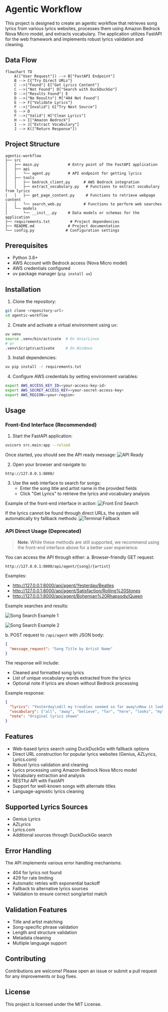 # Agentic Workflow

This project is designed to create an agentic workflow that retrieves song lyrics from various lyrics websites, processes them using Amazon Bedrock Nova Micro model, and extracts vocabulary. The application utilizes FastAPI for the web framework and implements robust lyrics validation and cleaning.

## Data Flow

```mermaid
flowchart TD
    A(["User Request"]) --> B["FastAPI Endpoint"]
    B --> C{"Try Direct URLs"}
    C -->|"Found"| E["Get Lyrics Content"]
    C -->|"Not Found"| D["Search with DuckDuckGo"]
    D -->|"Results Found"| E
    D -->|"No Results"| M["404 Not Found"]
    E --> F{"Validate Lyrics"}
    F -->|"Invalid"| G["Try Next Source"]
    G --> D
    F -->|"Valid"| H["Clean Lyrics"]
    H --> I["Amazon Bedrock"]
    I --> J["Extract Vocabulary"]
    J --> K(["Return Response"])
```

## Project Structure

```
agentic-workflow
├── src
│   ├── main.py             # Entry point of the FastAPI application
│   ├── api
│   │   └── agent.py        # API endpoint for getting lyrics
│   ├── tools
│   │   ├── bedrock_client.py      # AWS Bedrock integration
│   │   ├── extract_vocabulary.py   # Functions to extract vocabulary from lyrics
│   │   ├── get_page_content.py     # Functions to retrieve webpage content
│   │   └── search_web.py          # Functions to perform web searches
│   └── models
│       └── __init__.py     # Data models or schemas for the application
├── requirements.txt         # Project dependencies
├── README.md               # Project documentation
└── config.py              # Configuration settings
```

## Prerequisites

- Python 3.8+
- AWS Account with Bedrock access (Nova Micro model)
- AWS credentials configured
- uv package manager (`pip install uv`)

## Installation

1. Clone the repository:
```bash
git clone <repository-url>
cd agentic-workflow
```

2. Create and activate a virtual environment using uv:
```bash
uv venv
source .venv/bin/activate  # On Unix/Linux
# or
.venv\Scripts\activate     # On Windows
```

3. Install dependencies:
```bash
uv pip install -r requirements.txt
```

4. Configure AWS credentials by setting environment variables:
```bash
export AWS_ACCESS_KEY_ID=<your-access-key-id>
export AWS_SECRET_ACCESS_KEY=<your-secret-access-key>
export AWS_REGION=<your-region>
```

## Usage

### Front-End Interface (Recommended)
1. Start the FastAPI application:
```bash
uvicorn src.main:app --reload
```

Once started, you should see the API ready message:
![API Ready](screenshots/API_Ready.png)

2. Open your browser and navigate to:
```
http://127.0.0.1:8000/
```

3. Use the web interface to search for songs:
   - Enter the song title and artist name in the provided fields
   - Click "Get Lyrics" to retrieve the lyrics and vocabulary analysis

Example of the front-end interface in action:
![Front End Search](screenshots/Front_End_Lyrics_Search.png)

If the lyrics cannot be found through direct URLs, the system will automatically try fallback methods:
![Terminal Fallback](screenshots/Terminal_output_fallback.png)

### API Direct Usage (Deprecated)
> **Note**: While these methods are still supported, we recommend using the front-end interface above for a better user experience.

You can access the API through either:
   a. Browser-friendly GET request:
   ```
   http://127.0.0.1:8000/api/agent/{song}/{artist}
   ```
   Examples:
   - http://127.0.0.1:8000/api/agent/Yesterday/Beatles
   - http://127.0.0.1:8000/api/agent/Satisfaction/Rolling%20Stones
   - http://127.0.0.1:8000/api/agent/Bohemian%20Rhapsody/Queen

   Example searches and results:

   ![Song Search Example 1](screenshots/song_search1.png)
   
   ![Song Search Example 2](screenshots/song_search2.png)
   
   b. POST request to `/api/agent` with JSON body:
   ```json
   {
     "message_request": "Song Title by Artist Name"
   }
   ```

The response will include:
- Cleaned and formatted song lyrics
- List of unique vocabulary words extracted from the lyrics
- Optional note if lyrics are shown without Bedrock processing

Example response:
```json
{
  "lyrics": "Yesterday\nAll my troubles seemed so far away\nNow it looks as though they're here to stay\nOh, I believe in yesterday...",
  "vocabulary": ["all", "away", "believe", "far", "here", "looks", "my", "now", "oh", "seemed", "stay", "they", "though", "troubles", "yesterday"],
  "note": "Original lyrics shown"
}
```

## Features

- Web-based lyrics search using DuckDuckGo with fallback options
- Direct URL construction for popular lyrics websites (Genius, AZLyrics, Lyrics.com)
- Robust lyrics validation and cleaning
- Lyrics processing using Amazon Bedrock Nova Micro model
- Vocabulary extraction and analysis
- RESTful API with FastAPI
- Support for well-known songs with alternate titles
- Language-agnostic lyrics cleaning

## Supported Lyrics Sources

- Genius Lyrics
- AZLyrics
- Lyrics.com
- Additional sources through DuckDuckGo search

## Error Handling

The API implements various error handling mechanisms:
- 404 for lyrics not found
- 429 for rate limiting
- Automatic retries with exponential backoff
- Fallback to alternative lyrics sources
- Validation to ensure correct song/artist match

## Validation Features

- Title and artist matching
- Song-specific phrase validation
- Length and structure validation
- Metadata cleaning
- Multiple language support

## Contributing

Contributions are welcome! Please open an issue or submit a pull request for any improvements or bug fixes.

## License

This project is licensed under the MIT License.